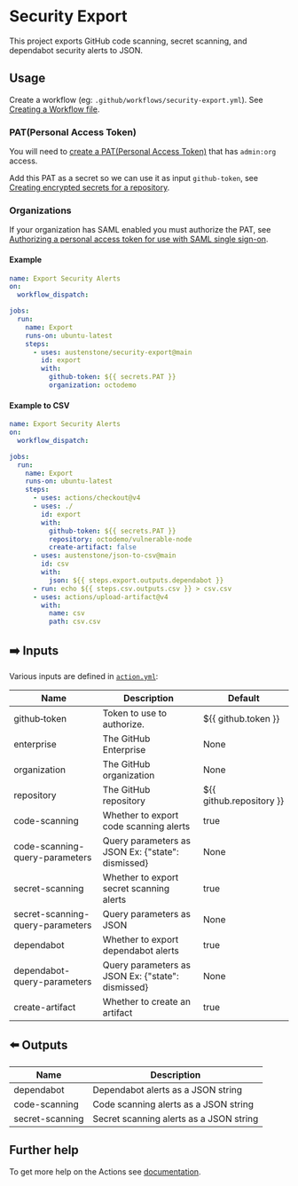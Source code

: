 # Security Export
This project exports GitHub code scanning, secret scanning, and dependabot security alerts to JSON.

## Usage
Create a workflow (eg: `.github/workflows/security-export.yml`). See [Creating a Workflow file](https://help.github.com/en/articles/configuring-a-workflow#creating-a-workflow-file).

### PAT(Personal Access Token)
You will need to [create a PAT(Personal Access Token)](https://github.com/settings/tokens/new?scopes=admin:org) that has `admin:org` access.

Add this PAT as a secret so we can use it as input `github-token`, see [Creating encrypted secrets for a repository](https://docs.github.com/en/enterprise-cloud@latest/actions/security-guides/encrypted-secrets#creating-encrypted-secrets-for-a-repository). 

### Organizations
If your organization has SAML enabled you must authorize the PAT, see [Authorizing a personal access token for use with SAML single sign-on](https://docs.github.com/en/enterprise-cloud@latest/authentication/authenticating-with-saml-single-sign-on/authorizing-a-personal-access-token-for-use-with-saml-single-sign-on).


#### Example
```yml
name: Export Security Alerts
on:
  workflow_dispatch:

jobs:
  run:
    name: Export
    runs-on: ubuntu-latest
    steps:
      - uses: austenstone/security-export@main
        id: export
        with:
          github-token: ${{ secrets.PAT }}
          organization: octodemo
```

#### Example to CSV
```yml
name: Export Security Alerts
on:
  workflow_dispatch:

jobs:
  run:
    name: Export
    runs-on: ubuntu-latest
    steps:
      - uses: actions/checkout@v4
      - uses: ./
        id: export
        with:
          github-token: ${{ secrets.PAT }}
          repository: octodemo/vulnerable-node
          create-artifact: false
      - uses: austenstone/json-to-csv@main
        id: csv
        with:
          json: ${{ steps.export.outputs.dependabot }}
      - run: echo ${{ steps.csv.outputs.csv }} > csv.csv
      - uses: actions/upload-artifact@v4
        with:
          name: csv
          path: csv.csv
```

## ➡️ Inputs
Various inputs are defined in [`action.yml`](action.yml):

| Name | Description | Default |
| --- | - | - |
| github&#x2011;token | Token to use to authorize. | ${{&nbsp;github.token&nbsp;}} |
| enterprise | The GitHub Enterprise | None |
| organization | The GitHub organization | None |
| repository | The GitHub repository | ${{ github.repository }} |
| code-scanning | Whether to export code scanning alerts | true |
| code-scanning-query-parameters | Query parameters as JSON Ex: {"state": dismissed} | None |
| secret-scanning | Whether to export secret scanning alerts | true |
| secret-scanning-query-parameters | Query parameters as JSON | None |
| dependabot | Whether to export dependabot alerts | true |
| dependabot-query-parameters | Query parameters as JSON Ex: {"state": dismissed} | None |
| create-artifact | Whether to create an artifact | true |

## ⬅️ Outputs

| Name | Description |
| --- | --- |
| dependabot | Dependabot alerts as a JSON string |
| code-scanning | Code scanning alerts as a JSON string |
| secret-scanning | Secret scanning alerts as a JSON string |


## Further help
To get more help on the Actions see [documentation](https://docs.github.com/en/actions).
